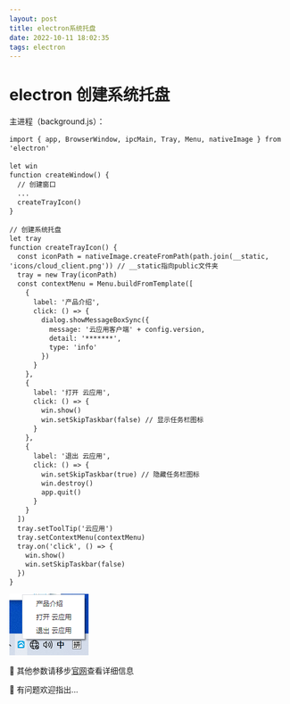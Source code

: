 ```yaml
---
layout: post
title: electron系统托盘
date: 2022-10-11 18:02:35
tags: electron
---
```


# electron 创建系统托盘

主进程（background.js）：

```
import { app, BrowserWindow, ipcMain, Tray, Menu, nativeImage } from 'electron'

let win
function createWindow() {
  // 创建窗口
  ...
  createTrayIcon()
}

// 创建系统托盘
let tray
function createTrayIcon() {
  const iconPath = nativeImage.createFromPath(path.join(__static, 'icons/cloud_client.png')) // __static指向public文件夹
  tray = new Tray(iconPath)
  const contextMenu = Menu.buildFromTemplate([
    {
      label: '产品介绍',
      click: () => {
        dialog.showMessageBoxSync({
          message: '云应用客户端' + config.version,
          detail: '*******',
          type: 'info'
        })
      }
    },
    {
      label: '打开 云应用',
      click: () => {
        win.show()
        win.setSkipTaskbar(false) // 显示任务栏图标
      }
    },
    {
      label: '退出 云应用',
      click: () => {
        win.setSkipTaskbar(true) // 隐藏任务栏图标
        win.destroy()
        app.quit()
      }
    }
  ])
  tray.setToolTip('云应用')
  tray.setContextMenu(contextMenu)
  tray.on('click', () => {
    win.show()
    win.setSkipTaskbar(false)
  })
}
```

![App Screenshot](./electron-tray/preview.png)

🤔 其他参数请移步[官网](https://www.electronjs.org/zh/docs/latest/api/tray)查看详细信息

💬 有问题欢迎指出...
